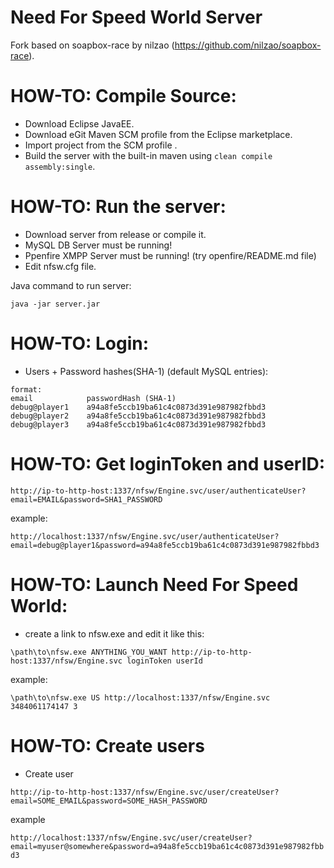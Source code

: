 # Need For Speed World Server

Fork based on soapbox-race by nilzao (https://github.com/nilzao/soapbox-race).

# HOW-TO: Compile Source: 
- Download Eclipse JavaEE.
- Download eGit Maven SCM profile from the Eclipse marketplace. 
- Import project from the SCM profile .
- Build the server with the built-in maven using `clean compile assembly:single`.

# HOW-TO: Run the server:
- Download server from release or compile it.
- MySQL DB Server must be running!
- Ppenfire XMPP Server must be running! (try openfire/README.md file)
- Edit nfsw.cfg file.
    
Java command to run server:

    java -jar server.jar

# HOW-TO: Login:

- Users + Password hashes(SHA-1) (default MySQL entries):

```
format:
email            passwordHash (SHA-1)
debug@player1    a94a8fe5ccb19ba61c4c0873d391e987982fbbd3
debug@player2    a94a8fe5ccb19ba61c4c0873d391e987982fbbd3
debug@player3    a94a8fe5ccb19ba61c4c0873d391e987982fbbd3
```

# HOW-TO: Get loginToken and userID:

`http://ip-to-http-host:1337/nfsw/Engine.svc/user/authenticateUser?email=EMAIL&password=SHA1_PASSWORD`

example:

    http://localhost:1337/nfsw/Engine.svc/user/authenticateUser?email=debug@player1&password=a94a8fe5ccb19ba61c4c0873d391e987982fbbd3

# HOW-TO: Launch Need For Speed World:

- create a link to nfsw.exe and edit it like this:

`\path\to\nfsw.exe ANYTHING_YOU_WANT http://ip-to-http-host:1337/nfsw/Engine.svc loginToken userId`

example:

`\path\to\nfsw.exe US http://localhost:1337/nfsw/Engine.svc 3484061174147 3`

# HOW-TO: Create users

- Create user

`http://ip-to-http-host:1337/nfsw/Engine.svc/user/createUser?email=SOME_EMAIL&password=SOME_HASH_PASSWORD`

example

`http://localhost:1337/nfsw/Engine.svc/user/createUser?email=myuser@somewhere&password=a94a8fe5ccb19ba61c4c0873d391e987982fbbd3`